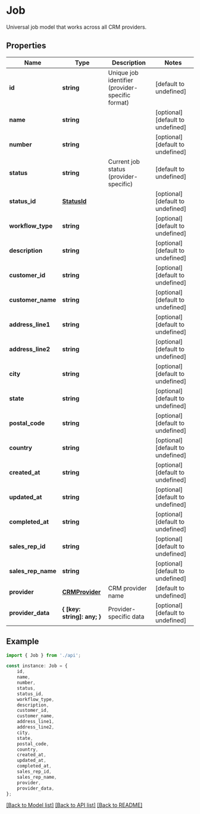 # Job

Universal job model that works across all CRM providers.

## Properties

Name | Type | Description | Notes
------------ | ------------- | ------------- | -------------
**id** | **string** | Unique job identifier (provider-specific format) | [default to undefined]
**name** | **string** |  | [optional] [default to undefined]
**number** | **string** |  | [optional] [default to undefined]
**status** | **string** | Current job status (provider-specific) | [default to undefined]
**status_id** | [**StatusId**](StatusId.md) |  | [optional] [default to undefined]
**workflow_type** | **string** |  | [optional] [default to undefined]
**description** | **string** |  | [optional] [default to undefined]
**customer_id** | **string** |  | [optional] [default to undefined]
**customer_name** | **string** |  | [optional] [default to undefined]
**address_line1** | **string** |  | [optional] [default to undefined]
**address_line2** | **string** |  | [optional] [default to undefined]
**city** | **string** |  | [optional] [default to undefined]
**state** | **string** |  | [optional] [default to undefined]
**postal_code** | **string** |  | [optional] [default to undefined]
**country** | **string** |  | [optional] [default to undefined]
**created_at** | **string** |  | [optional] [default to undefined]
**updated_at** | **string** |  | [optional] [default to undefined]
**completed_at** | **string** |  | [optional] [default to undefined]
**sales_rep_id** | **string** |  | [optional] [default to undefined]
**sales_rep_name** | **string** |  | [optional] [default to undefined]
**provider** | [**CRMProvider**](CRMProvider.md) | CRM provider name | [default to undefined]
**provider_data** | **{ [key: string]: any; }** | Provider-specific data | [optional] [default to undefined]

## Example

```typescript
import { Job } from './api';

const instance: Job = {
    id,
    name,
    number,
    status,
    status_id,
    workflow_type,
    description,
    customer_id,
    customer_name,
    address_line1,
    address_line2,
    city,
    state,
    postal_code,
    country,
    created_at,
    updated_at,
    completed_at,
    sales_rep_id,
    sales_rep_name,
    provider,
    provider_data,
};
```

[[Back to Model list]](../README.md#documentation-for-models) [[Back to API list]](../README.md#documentation-for-api-endpoints) [[Back to README]](../README.md)
